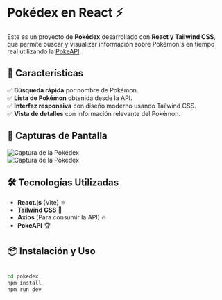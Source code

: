 # Pokédex en React ⚡

Este es un proyecto de **Pokédex** desarrollado con **React y Tailwind CSS**, que permite buscar y visualizar información sobre Pokémon's en tiempo real utilizando la [PokeAPI](https://pokeapi.co/).

## 🚀 Características
✅ **Búsqueda rápida** por nombre de Pokémon.  
✅ **Lista de Pokémon** obtenida desde la API.  
✅ **Interfaz responsiva** con diseño moderno usando Tailwind CSS.  
✅ **Vista de detalles** con información relevante del Pokémon.  

## 📸 Capturas de Pantalla
![Captura de la Pokédex](https://github.com/user-attachments/assets/ec4ee762-a5f7-42ec-bd5e-085716e943cf)  
![Captura de la Pokédex](https://github.com/user-attachments/assets/ebf0d334-adda-4854-a72d-8873d38daaa8)


## 🛠️ Tecnologías Utilizadas
- **React.js** (Vite) ⚛️
- **Tailwind CSS** 🎨
- **Axios** (Para consumir la API) 🔥
- **PokeAPI** 🏆

## 📦 Instalación y Uso
   ```sh

   cd pokedex
   npm install
   npm run dev
   ```

